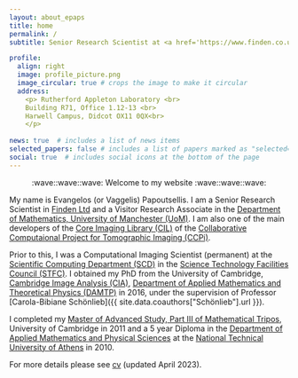 ```yaml
---
layout: about_epaps
title: home
permalink: /
subtitle: Senior Research Scientist at <a href='https://www.finden.co.uk/'>Finden Ltd</a>

profile:
  align: right
  image: profile_picture.png
  image_circular: true # crops the image to make it circular
  address: 
    <p> Rutherford Appleton Laboratory <br>
    Building R71, Office 1.12-13 <br>
    Harwell Campus, Didcot OX11 0QX<br>
    </p>
  
news: true  # includes a list of news items
selected_papers: false # includes a list of papers marked as "selected={true}"
social: true  # includes social icons at the bottom of the page
---
```


<p style="text-align: center;">:wave::wave::wave: Welcome to my website :wave::wave::wave:</p> 

My name is Evangelos (or Vaggelis) Papoutsellis. I am a Senior Research Scientist in [Finden Ltd](https://www.finden.co.uk/) and a Visitor Research Associate in the [Department of Mathematics, University of Manchester (UoM)](https://www.maths.manchester.ac.uk/). I am also one of the main developers of the [Core Imaging Library (CIL)](https://github.com/TomographicImaging/CIL) of the [Collaborative Computaional Project for Tomographic Imaging (CCPi)](https://ccpi.ac.uk/).

Prior to this, I was a Computational Imaging Scientist (permanent) at the [Scientific Computing Department (SCD)](https://www.scd.stfc.ac.uk/Pages/home.aspx) in the [Science Technology Facilities Council (STFC)](https://stfc.ukri.org/). I obtained my PhD from the University of Cambridge, [Cambridge Image Analysis (CIA)](http://www.damtp.cam.ac.uk/research/cia/cambridge-image-analysis), [Department of Applied Mathematics and Theoretical Physics (DAMTP)](https://www.damtp.cam.ac.uk/) in 2016, under the supervision of Professor [Carola-Bibiane Schönlieb]({{ site.data.coauthors["Schönlieb"].url }}).

I completed my [Master of Advanced Study, Part III of Mathematical Tripos](https://www.maths.cam.ac.uk/postgrad/part-iii/prospective.html), University of Cambridge in 2011 and a 5 year Diploma in the [Department of Applied Mathematics and Physical Sciences](http://semfe.ntua.gr/en/) at the [National Technical University of Athens](https://www.ntua.gr/en/) in 2010.

For more details please see [cv](/cv/) (updated April 2023).

